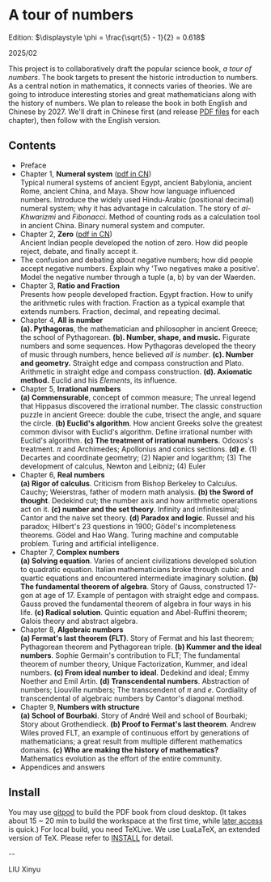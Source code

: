 A tour of numbers
====

Edition: $\displaystyle \phi = \frac{\sqrt{5} - 1}{2} = 0.618$

2025/02

This project is to collaboratively draft the popular science book, _a tour of numbers_. The book targets to present the historic introduction to numbers. As a central notion in mathematics, it connects varies of theories. We are going to introduce interesting stories and great mathematicians along with the history of numbers. We plan to release the book in both English and Chinese by 2027. We'll draft in Chinese first (and release [PDF files](https://github.com/user-attachments/files/19334816/amathtour-zh-cn.pdf) for each chapter), then follow with the English version.

Contents
--------

- Preface
- Chapter 1, **Numeral system** ([pdf in CN](https://github.com/user-attachments/files/18896668/numeral-zh-cn.pdf))\
    Typical numeral systems of ancient Egypt, ancient Babylonia, ancient Rome, ancient China, and Maya. Show how language influenced numbers. Introduce the widely used Hindu-Arabic (positional decimal) numeral system; why it has advantage in calculation. The story of _al-Khwarizmi_ and _Fibonacci_. Method of counting rods as a calculation tool in ancient China. Binary numeral system and computer.
- Chapter 2, **Zero** ([pdf in CN](https://github.com/user-attachments/files/19334773/zero-zh-cn.pdf))\
  Ancient Indian people developed the notion of zero. How did people reject, debate, and finally accept it.
- The confusion and debating about negative numbers; how did people accept negative numbers. Explain why 'Two negatives make a positive'. Model the negative number through a tuple (a, b) by van der Waerden.
- Chapter 3, **Ratio and Fraction** \
  Presents how people developed fraction. Egypt fraction. How to unify the arithmetic rules with fraction. Fraction as a typical example that extends numbers. Fraction, decimal, and repeating decimal.
- Chapter 4, **All is number** \
  **(a). Pythagoras**, the mathematician and philosopher in ancient Greece; the school of Pythagorean. **(b). Number, shape, and music.** Figurate numbers and some sequences. How Pythagoras developed the theory of music through numbers, hence believed _all is number_. **(c). Number and geometry.** Straight edge and compass construction and Plato. Arithmetic in straight edge and compass construction. **(d). Axiomatic method.** Euclid and his _Elements_, its influence.
- Chapter 5, **Irrational numbers** \
  **(a) Commensurable**, concept of common measure; The unreal legend that Hippasus discovered the irrational number. The classic construction puzzle in ancient Greece: double the cube, trisect the angle, and square the circle. **(b) Euclid's algorithm**. How ancient Greeks solve the greatest common divisor with Euclid's algorithm. Define irrational number with Euclid's algorithm. **(c) The treatment of irrational numbers**. Odoxos's treatment. $\pi$ and Archimedes; Apollonius and conics sections. **(d) $e$**. (1) Decartes and coordinate geometry; (2) Napier and logarithm; (3) The development of calculus, Newton and Leibniz; (4) Euler
- Chapter 6, **Real numbers** \
  **(a) Rigor of calculus**. Criticism from Bishop Berkeley to Calculus. Cauchy; Weierstras, father of modern math analysis. **(b) the Sword of thought**. Dedekind cut; the number axis and how arithmetic operations act on it. **(c) number and the set theory**. Infinity and infinitesimal; Cantor and the naive set theory. **(d) Paradox and logic**. Russel and his paradox; Hilbert's 23 questions in 1900; Gödel's incompleteness theorems. Gödel and Hao Wang. Turing machine and computable problem. Turing and artificial intelligence.
- Chapter 7, **Complex numbers** \
  **(a) Solving equation**. Varies of ancient civilizations developed solution to quadratic equation. Italian mathematicians broke through cubic and quartic equations and encountered intermediate imaginary solution. **(b) The fundamental theorem of algebra**. Story of Gauss, constructed 17-gon at age of 17. Example of pentagon with straight edge and compass. Gauss proved the fundamental theorem of algebra in four ways in his life. **(c) Radical solution**. Quintic equation and Abel-Ruffini theorem; Galois theory and abstract algebra.
- Chapter 8, **Algebraic numbers** \
  **(a) Fermat's last theorem (FLT)**. Story of Fermat and his last theorem; Pythagorean theorem and Pythagorean triple. **(b) Kummer and the ideal numbers**. Sophie Germain's contribution to FLT; The fundamental theorem of number theory, Unique Factorization, Kummer, and ideal numbers. **(c) From ideal number to ideal**. Dedekind and ideal; Emmy Noether and Emil Artin. **(d) Transcendental numbers**. Abstraction of numbers; Liouville numbers; The transcendent of $\pi$ and $e$. Cordiality of transcendental of algebraic numbers by Cantor's diagonal method.
- Chapter 9, **Numbers with structure** \
  **(a) School of Bourbaki**. Story of André Weil and school of Bourbaki; Story about Grothendieck. **(b) Proof to Fermat's last theorem**. Andrew Wiles proved FLT, an example of continuous effort by generations of mathematicians; a great result from multiple different mathematics domains. **(c) Who are making the history of mathematics?** Mathematics evolution as the effort of the entire community.
- Appendices and answers

Install
--------

You may use [gitpod](https://gitpod.io/#https://github.com/liuxinyu95/algoxy) to build the PDF book from cloud desktop. (It takes about 15 ~ 20 min to build the workspace at the first time, while [later access](https://gitpod.io/workspaces) is quick.) For local build, you need TeXLive. We use LuaLaTeX, an extended version of TeX. Please refer to [INSTALL](https://github.com/liuxinyu95/amathtour/blob/main/INSTALL.md) for detail.

--

LIU Xinyu
